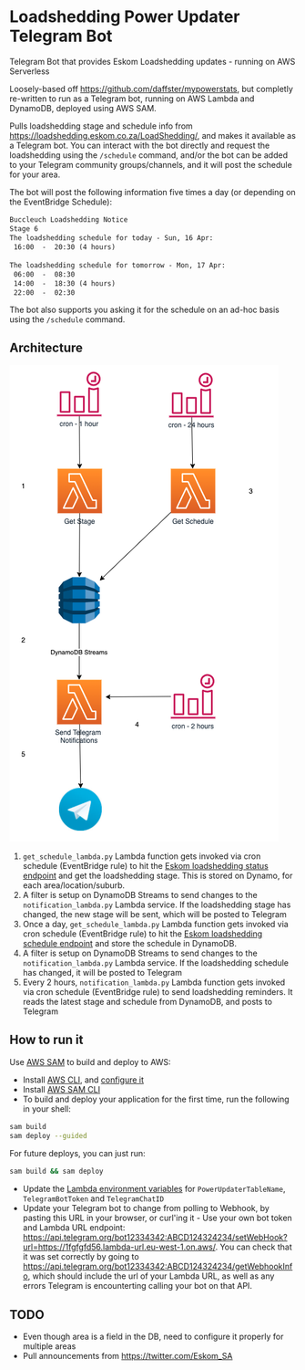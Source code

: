 # Loadshedding Power Updater Telegram Bot
Telegram Bot that provides Eskom Loadshedding updates - running on AWS Serverless

Loosely-based off https://github.com/daffster/mypowerstats, but completly re-written to run as a Telegram bot, running on AWS Lambda and DynamoDB, deployed using AWS SAM.

Pulls loadshedding stage and schedule info from https://loadshedding.eskom.co.za/LoadShedding/, and makes it available as a Telegram bot. You can interact with the bot directly and request the loadshedding using the `/schedule` command, and/or the bot can be added to your Telegram community groups/channels, and it will post the schedule for your area.

The bot will post the following information five times a day (or depending on the EventBridge Schedule):
```
Buccleuch Loadshedding Notice 
Stage 6  
The loadshedding schedule for today - Sun, 16 Apr: 
 16:00  -  20:30 (4 hours)
  
The loadshedding schedule for tomorrow - Mon, 17 Apr: 
 06:00  -  08:30
 14:00  -  18:30 (4 hours)
 22:00  -  02:30

```

The bot also supports you asking it for the schedule on an ad-hoc basis using the `/schedule` command.

## Architecture 
![architecture](docs/Architecture.png)

1. `get_schedule_lambda.py` Lambda function gets invoked via cron schedule (EventBridge rule) to hit the [Eskom loadshedding status endpoint](https://loadshedding.eskom.co.za/LoadShedding/GetStatus) and get the loadshedding stage. This is stored on Dynamo, for each area/location/suburb.
2. A filter is setup on DynamoDB Streams to send changes to the `notification_lambda.py` Lambda service. If the loadshedding stage has changed, the new stage will be sent, which will be posted to Telegram
3. Once a day, `get_schedule_lambda.py` Lambda function gets invoked via cron schedule (EventBridge rule) to hit the [Eskom loadshedding schedule endpoint](https://loadshedding.eskom.co.za/LoadShedding/GetScheduleM) and store the schedule in DynamoDB. 
4. A filter is setup on DynamoDB Streams to send changes to the `notification_lambda.py` Lambda service. If the loadshedding schedule has changed, it will be posted to Telegram
5. Every 2 hours, `notification_lambda.py` Lambda function gets invoked via cron schedule (EventBridge rule) to send loadshedding reminders. It reads the latest stage and schedule from DynamoDB, and posts to Telegram

## How to run it
Use [AWS SAM](https://aws.amazon.com/serverless/sam/) to build and deploy to AWS:

- Install [AWS CLI](https://docs.aws.amazon.com/cli/latest/userguide/install-cliv2.html), and  [configure it](https://docs.aws.amazon.com/cli/latest/userguide/cli-configure-quickstart.html#cli-configure-quickstart-config)
- Install [AWS SAM CLI](https://docs.aws.amazon.com/serverless-application-model/latest/developerguide/serverless-sam-cli-install.html)
- To build and deploy your application for the first time, run the following in your shell:

```bash
sam build
sam deploy --guided
```

For future deploys, you can just run:

```bash
sam build && sam deploy
```

- Update the [Lambda environment variables](https://docs.aws.amazon.com/lambda/latest/dg/configuration-envvars.html) for `PowerUpdaterTableName`, `TelegramBotToken` and `TelegramChatID`
- Update your Telegram bot to change from polling to Webhook, by pasting this URL in your browser, or curl'ing it - Use your own bot token and Lambda URL endpoint: https://api.telegram.org/bot12334342:ABCD124324234/setWebHook?url=https://1fgfgfd56.lambda-url.eu-west-1.on.aws/. You can check that it was set correctly by going to https://api.telegram.org/bot12334342:ABCD124324234/getWebhookInfo, which should include the url of your Lambda URL, as well as any errors Telegram is encounterting calling your bot on that API.


## TODO

- Even though area is a field in the DB, need to configure it properly for multiple areas
- Pull announcements from https://twitter.com/Eskom_SA
